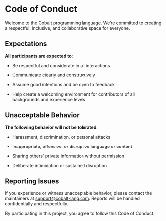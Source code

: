 # Code of Conduct

Welcome to the Cobalt programming language. We’re committed to creating a respectful, inclusive, and collaborative space for everyone.

## Expectations

**All participants are expected to**:

- Be respectful and considerate in all interactions

- Communicate clearly and constructively

- Assume good intentions and be open to feedback

- Help create a welcoming environment for contributors of all backgrounds and experience levels

## Unacceptable Behavior

**The following behavior will not be tolerated**:

- Harassment, discrimination, or personal attacks

- Inappropriate, offensive, or disruptive language or content

- Sharing others' private information without permission

- Deliberate intimidation or sustained disruption

## Reporting Issues

If you experience or witness unacceptable behavior, please contact the maintainers at [support@cobalt-lang.com](mailto:support@cobalt-lang.com). Reports will be handled confidentially and respectfully.

By participating in this project, you agree to follow this Code of Conduct.